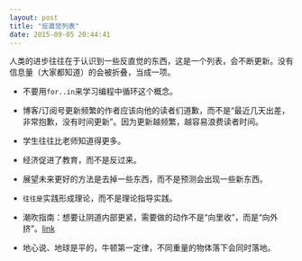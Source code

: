 ```yaml
---
layout: post
title: "反直觉列表"
date: 2015-09-05 20:44:41
---
```


人类的进步往往在于认识到一些反直觉的东西，这是一个列表，会不断更新。没有信息量（大家都知道）的会被折叠，当成一项。

* 不要用`for..in`来学习编程中循环这个概念。

* 博客/订阅号更新频繁的作者应该向他的读者们道歉，而不是“最近几天出差，非常抱歉，没有时间更新”。因为更新越频繁，越容易浪费读者时间。

* 学生往往比老师知道得更多。

* 经济促进了教育，而不是反过来。

* 展望未来更好的方法是去掉一些东西，而不是预测会出现一些新东西。

* `往往是`实践形成理论，而不是理论指导实践。

* 潮吹指南：想要让阴道内部更紧，需要做的动作不是“向里收”，而是“向外挤”。[link](http://zhibimo.com/read/xiaolai/ji-ji-du-hui-you-de--xie-gei-nv-sheng-de-xing-gao-chao-zhi-nan/ji.html)

* 地心说、地球是平的，牛顿第一定律，不同重量的物体落下会同时落地。

